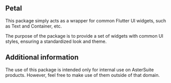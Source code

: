 ## Petal

This package simply acts as a wrapper for common Flutter UI widgets, such as Text and Container, etc.

The purpose of the package is to provide a set of widgets with common UI styles, ensuring a standardized look and theme.

## Additional information

The use of this package is intended only for internal use on AsterSuite products. However, feel free to make use of them outside of that domain.